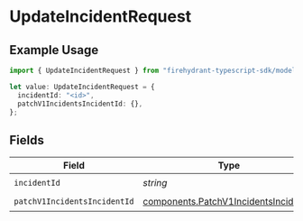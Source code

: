 # UpdateIncidentRequest

## Example Usage

```typescript
import { UpdateIncidentRequest } from "firehydrant-typescript-sdk/models/operations";

let value: UpdateIncidentRequest = {
  incidentId: "<id>",
  patchV1IncidentsIncidentId: {},
};
```

## Fields

| Field                                                                                          | Type                                                                                           | Required                                                                                       | Description                                                                                    |
| ---------------------------------------------------------------------------------------------- | ---------------------------------------------------------------------------------------------- | ---------------------------------------------------------------------------------------------- | ---------------------------------------------------------------------------------------------- |
| `incidentId`                                                                                   | *string*                                                                                       | :heavy_check_mark:                                                                             | N/A                                                                                            |
| `patchV1IncidentsIncidentId`                                                                   | [components.PatchV1IncidentsIncidentId](../../models/components/patchv1incidentsincidentid.md) | :heavy_check_mark:                                                                             | N/A                                                                                            |